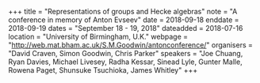 +++
title = "Representations of groups and Hecke algebras"
note = "A conference in memory of Anton Evseev"
date = 2018-09-18
enddate = 2018-09-19
dates = "September 18 - 19, 2018"
dateadded = 2018-07-16
location = "University of Birmingham, U.K."
webpage = "http://web.mat.bham.ac.uk/S.M.Goodwin/antonconference/"
organisers = "David Craven, Simon Goodwin, Chris Parker"
speakers = "Joe Chuang, Ryan Davies, Michael Livesey, Radha Kessar, Sinead Lyle, Gunter Malle, Rowena Paget, Shunsuke Tsuchioka, James Whitley"
+++

